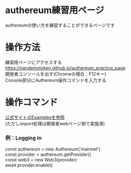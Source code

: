 # authereum練習用ページ
authereumの使い方を練習することができるページです  

# 操作方法
練習用ページにアクセスする  
<a href="https://nandemotoken.github.io/authereum_practice_page" target="blank">https://nandemotoken.github.io/authereum_practice_page</a>  
開発者コンソールを出す(Chromeの場合：F12キー)  
Console部分にAuthereum操作コマンドを入力する  

# 操作コマンド
<a href="https://docs.authereum.com/web3-provider" target="blank">公式サイトのExamplesを参照</a>  
(ただしimport処理は開発者webページ側で実施済)

### 例：Logging in  
const authereum = new Authereum('mainnet')  
const provider = authereum.getProvider()  
const web3 = new Web3(provider)  
await provider.enable()

